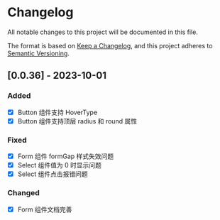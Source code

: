 # Changelog

All notable changes to this project will be documented in this file.

The format is based on [Keep a Changelog](https://keepachangelog.com/en/1.1.0/), and this project adheres to [Semantic Versioning](https://semver.org/spec/v2.0.0.html).

## [0.0.36] - 2023-10-01

### Added

- [x] Button 组件支持 HoverType
- [x] Button 组件支持顶层 radius 和 round 属性

### Fixed

- [x] Form 组件 formGap 样式失效问题
- [x] Select 组件值为 0 时显示问题
- [x] Select 组件点击报错问题

### Changed

- [x] Form 组件文档完善
